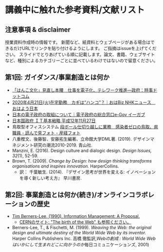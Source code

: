 # 講義中に触れた参考資料/文献リスト
## 注意事項 & disclaimer
授業資料作成時の情報です。
新聞など、紙資料とウェブページがある場合はできるだけURLでリンクを貼り付けるようにします。
ご指摘はissueを上げてください。
スライドでとりあげている順に記載します。論文、書籍、ウェブサイトなど、種別によるカテゴリーごとに並べているわけではないので留意ください。

## 第1回: ガイダンス/事業創造とは何か
- [「はんこ文化」見直し本腰　仕事を電子化、テレワーク推進―政府：時事ドットコム](https://www.jiji.com/jc/article?k=2020042000813)
- [2020年4月21日\(火\)在宅勤務　カギは“ハンコ”？｜おはBiz NHKニュース　おはよう日本](https://www.nhk.or.jp/ohayou/biz/20200421/index.html)
- [日本の電子政府の取組について｜電子政府の総合窓口e\-Gov イーガブ](https://www.e-gov.go.jp/doc/action.html)
- [日本国政府 ＩＴ基本戦略 平成12年11月27日](http://www.kantei.go.jp/jp/it/goudoukaigi/dai6/6siryou2.html)
- 鳥取型オフィスシステム [段ボール仕切り越しに業務　感染者ゼロの鳥取、県職員 \- 読んで見フォト \- 産経フォト](https://www.sankei.com/photo/story/news/200331/sty2003310019-n1.html)
- 八重樫文、後藤智、安藤拓生編著、立命館大学DML著. (2019). デザインマネジメント研究の潮流2010-2019. 青山社.
- Manzini, E. (2016). Design culture and dialogic design. *Design Issues, 32*(1), 52-59.
- Brown, T. (2009). *Change by Design: how design thinking transforms organisations and inspires innovation.* HarperCollins.
  - 訳： 千葉敏生. (2014). 『デザイン思考が世界を変える: イノベーションを導く新しい考え方』 早川書房.
  
## 第2回: 事業創造とは何か(続き)/オンラインコラボレーションの歴史 
- [Tim Berners\-Lee, (1990). Information Management: A Proposal.](https://www.w3.org/History/1989/proposal.html)
  - [CERNのサイト: "The birth of the Web" も参照ください。](https://home.cern/science/computing/birth-web)
- Berners-Lee, T., & Fischetti, M. (1999). *Weaving the Web: the original design and ultimate destiny of the World Wide Web by its inventor.* Harper Collins Publishers Inc.
高橋 徹監訳,*Webの創成 : World Wide Webはいかにして生まれどこに向かうのか*毎日コミュニケーションズ, 2001)

